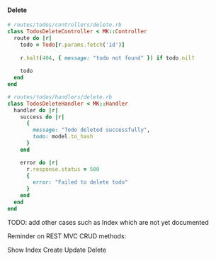 
#### Delete

```ruby
# routes/todos/controllers/delete.rb
class TodosDeleteController < MK::Controller
  route do |r|
    todo = Todo[r.params.fetch('id')]
    
    r.halt(404, { message: "todo not found" }) if todo.nil?
    
    todo
  end
end
```

```ruby
# routes/todos/handlers/delete.rb
class TodosDeleteHandler < MK::Handler
  handler do |r|
    success do |r|
      {
        message: "Todo deleted successfully",
        todo: model.to_hash
      }
    end

    error do |r|
      r.response.status = 500
      {
        error: "Failed to delete todo"
      }
    end
  end
end
```

TODO: add other cases such as Index which are not yet documented

Reminder on REST MVC CRUD methods:

Show
Index
Create
Update
Delete
